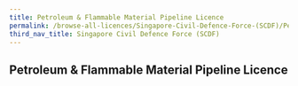 ```yaml
---
title: Petroleum & Flammable Material Pipeline Licence
permalink: /browse-all-licences/Singapore-Civil-Defence-Force-(SCDF)/Petroleum-&-Flammable-Material-Pipeline-Licence
third_nav_title: Singapore Civil Defence Force (SCDF)
---
```

## Petroleum & Flammable Material Pipeline Licence
